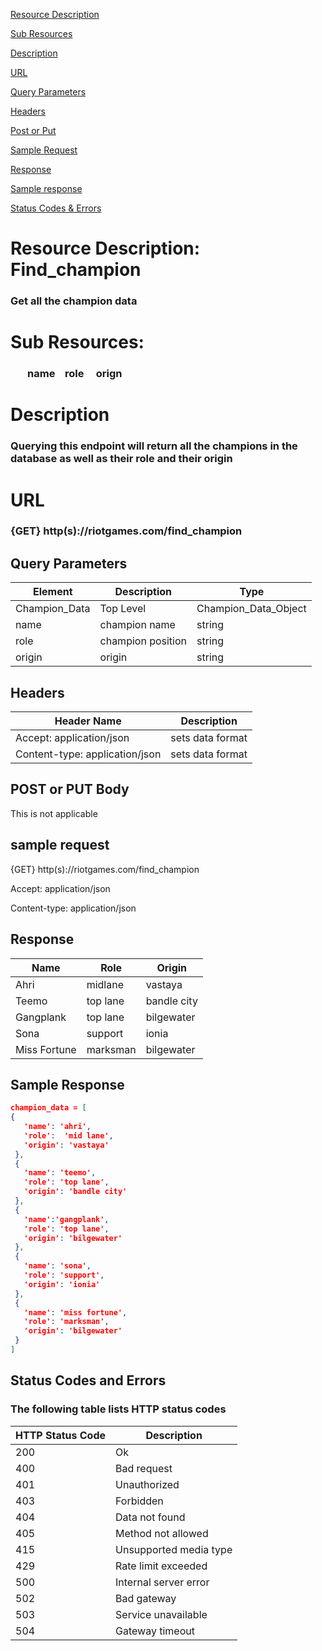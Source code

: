 [Resource Description](https://github.com/Cooprdog/champion-api-sample/blob/main/README.md#resource-description-find_champion)

[Sub Resources](https://github.com/Cooprdog/champion-api-sample/blob/main/README.md#sub-resources)

[Description](https://github.com/Cooprdog/champion-api-sample/blob/main/README.md#description)

[URL](https://github.com/Cooprdog/champion-api-sample/blob/main/README.md#url)

[Query Parameters](https://github.com/Cooprdog/champion-api-sample/blob/main/README.md#query-parameters)

[Headers](https://github.com/Cooprdog/champion-api-sample/blob/main/README.md#headers)

[Post or Put](https://github.com/Cooprdog/champion-api-sample/blob/main/README.md#post-or-put-bodyt)

[Sample Request](https://github.com/Cooprdog/champion-api-sample/blob/main/README.md#sample-request)

[Response](https://github.com/Cooprdog/champion-api-sample/blob/main/README.md#response)

[Sample response](https://github.com/Cooprdog/champion-api-sample/blob/main/README.md#sample-response)

[Status Codes & Errors](https://github.com/Cooprdog/champion-api-sample#status-codes-and-errors)

# Resource Description: Find_champion
### Get all the champion data

# Sub Resources:
### &nbsp;&nbsp;&nbsp;&nbsp;&nbsp;&nbsp; name   &nbsp;&nbsp;&nbsp;role  &nbsp;&nbsp;&nbsp;  orign

# Description
### Querying this endpoint will return all the champions in the database as well as their role and their origin

# URL
### {GET} http(s)://riotgames.com/find_champion

## Query Parameters


| Element       | Description | Type                   |
| ------------  | ----------  | -----------------------|        
| Champion_Data | Top Level          | Champion_Data_Object |
|   name        | champion name      | string               |
|   role        | champion position  | string               |
|   origin      | origin             | string               |

## Headers

| Header Name                    | Description        |
|--------------------------------|--------------------|
| Accept: application/json       |sets data format    |
| Content-type: application/json |sets data format    | 

## POST or PUT Body 

This is not applicable

## sample request

{GET} http(s)://riotgames.com/find_champion

Accept: application/json

Content-type: application/json 

## Response

| Name           | Role          | Origin         |
|----------------|---------------|----------------|
| Ahri           | midlane       | vastaya        |
| Teemo          | top lane      | bandle city    |
| Gangplank      | top lane      | bilgewater     |
| Sona           | support       | ionia          |
| Miss Fortune   | marksman      | bilgewater     |

## Sample Response

```JSON
champion_data = [
{
   'name': 'ahri',
   'role':  'mid lane',
   'origin': 'vastaya'
 },
 {
   'name': 'teemo',
   'role': 'top lane',
   'origin': 'bandle city'
 },
 {
   'name':'gangplank',
   'role': 'top lane',
   'origin': 'bilgewater'
 },
 {
   'name': 'sona',
   'role': 'support',
   'origin': 'ionia'
 },
 {
   'name': 'miss fortune',
   'role': 'marksman',
   'origin': 'bilgewater'
 }
]
```

## Status Codes and Errors

### The following table lists HTTP status codes

| HTTP Status Code     |  Description             | 
|----------------------|--------------------------|
| 200                  | Ok                       | 
| 400                  | Bad request              | 
| 401                  | Unauthorized             | 
| 403                  | Forbidden                | 
| 404                  | Data not found           | 
| 405                  | Method not allowed       | 
| 415                  | Unsupported media type   | 
| 429                  | Rate limit exceeded      |
| 500                  | Internal server error    |
| 502                  | Bad gateway              |
| 503                  | Service unavailable      |
| 504                  | Gateway timeout          |
